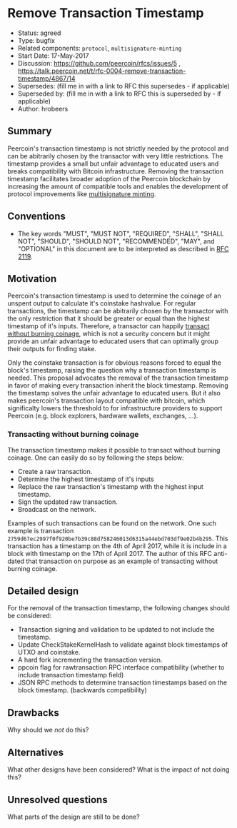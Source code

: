 # Remove Transaction Timestamp

- Status: agreed
- Type: bugfix
- Related components: `protocol`, `multisignature-minting`
- Start Date: 17-May-2017
- Discussion: https://github.com/peercoin/rfcs/issues/5 , https://talk.peercoin.net/t/rfc-0004-remove-transaction-timestamp/4867/14
- Supersedes: (fill me in with a link to RFC this supersedes - if applicable)
- Superseded by: (fill me in with a link to RFC this is superseded by - if applicable)
- Author: hrobeers

## Summary

Peercoin's transaction timestamp is not strictly needed by the protocol and can be abitrarily chosen by the transactor with very little restrictions.
The timestamp provides a small but unfair advantage to educated users and breaks compatibility with Bitcoin infrastructure.
Removing the transaction timestamp facilitates broader adoption of the Peercoin blockchain by increasing the amount of compatible tools and enables the development of protocol improvements like [multisignature minting](../0003-multisig-minting/0003-multisig-minting.md).


## Conventions
- The key words "MUST", "MUST NOT", "REQUIRED", "SHALL", "SHALL NOT", "SHOULD", "SHOULD NOT", "RECOMMENDED", "MAY", and "OPTIONAL" in this document are to be interpreted as described in [RFC 2119](http://tools.ietf.org/html/rfc2119).

## Motivation

Peercoin's transaction timestamp is used to determine the coinage of an unspent output to calculate it's coinstake hashvalue.
For regular transactions, the timestamp can be abitrarily chosen by the transactor with the only restriction that it should be greater or equal than the highest timestamp of it's inputs.
Therefore, a transactor can happily [transact without burning coinage](#transacting-without-burning-coinage), which is not a security concern but it might provide an unfair advantage to educated users that can optimally group their outputs for finding stake.

Only the coinstake transaction is for obvious reasons forced to equal the block's timestamp, raising the question why a transaction timestamp is needed.
This proposal advocates the removal of the transaction timestamp in favor of making every transaction inherit the block timestamp.
Removing the timestamp solves the unfair advantage to educated users.
But it also makes peercoin's transaction layout compatible with bitcoin, which significalty lowers the threshold to for infrastructure providers to support Peercoin (e.g. block explorers, hardware wallets, exchanges, ...).

### Transacting without burning coinage

The transaction timestamp makes it possible to transact without burning coinage.
One can easily do so by following the steps below:

- Create a raw transaction.
- Determine the highest timestamp of it's inputs
- Replace the raw transaction's timestamp with the highest input timestamp.
- Sign the updated raw transaction.
- Broadcast on the network.

Examples of such transactions can be found on the network.
One such example is transaction `2759d67ec2997f0f920be7b39c88d758246013d6315a44ebd703df9e02b4b295`.
This transaction has a timestamp on the 4th of April 2017, while it is include in a block with timestamp on the 17th of April 2017.
The author of this RFC anti-dated that transaction on purpose as an example of transacting without burning coinage.

## Detailed design

For the removal of the transaction timestamp, the following changes should be considered:

- Transaction signing and validation to be updated to not include the timestamp.
- Update CheckStakeKernelHash to validate against block timestamps of UTXO and coinstake.
- A hard fork incrementing the transaction version.
- ppcoin flag for rawtransaction RPC interface compatibility (whether to include transaction timestamp field)
- JSON RPC methods to determine transaction timestamps based on the block timestamp. (backwards compatibility)

## Drawbacks

Why should we *not* do this?

## Alternatives

What other designs have been considered? What is the impact of not doing this?

## Unresolved questions

What parts of the design are still to be done?
